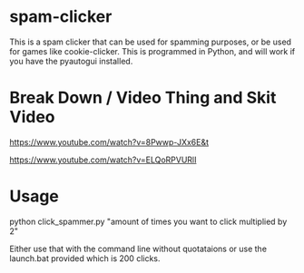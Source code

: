 # spam-clicker
This is a spam clicker that can be used for spamming purposes, or be used for games like cookie-clicker. This is programmed in Python, and will work if you have the pyautogui installed.

# Break Down / Video Thing and Skit Video
https://www.youtube.com/watch?v=8Pwwp-JXx6E&t

https://www.youtube.com/watch?v=ELQoRPVURlI

# Usage
python click_spammer.py "amount of times you want to click multiplied by 2"

Either use that with the command line without quotataions or use the launch.bat provided which is 200 clicks.
